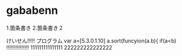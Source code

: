 # gababenn
1.箇条書き
2.箇条書き２

けいせん!!!!!
プログラム
var a=[5.3.0.1.10]
a.sort(funcyion(a.b){
  if(a<b)
 !!!!!!!!!!!!!!! 
111111111111111
222222222222222